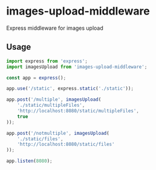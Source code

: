 # images-upload-middleware

Express middleware for images upload

## Usage

```javascript
import express from 'express';
import imagesUpload from 'images-upload-middleware';

const app = express();

app.use('/static', express.static('./static'));

app.post('/multiple', imagesUpload(
	'./static/multipleFiles',
	'http://localhost:8080/static/multipleFiles',
	true
));

app.post('/notmultiple', imagesUpload(
	'./static/files',
	'http://localhost:8080/static/files'
));

app.listen(8080);
```
